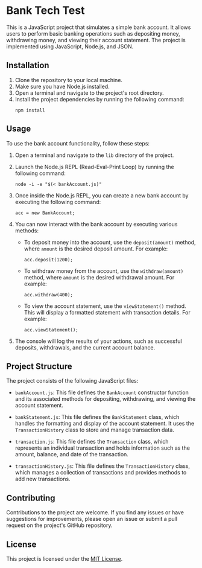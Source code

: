 # Bank Tech Test

This is a JavaScript project that simulates a simple bank account. It allows users to perform basic banking operations such as depositing money, withdrawing money, and viewing their account statement. The project is implemented using JavaScript, Node.js, and JSON.

## Installation

1. Clone the repository to your local machine.
2. Make sure you have Node.js installed.
3. Open a terminal and navigate to the project's root directory.
4. Install the project dependencies by running the following command:
   ```
   npm install
   ```

## Usage

To use the bank account functionality, follow these steps:

1. Open a terminal and navigate to the `lib` directory of the project.

2. Launch the Node.js REPL (Read-Eval-Print Loop) by running the following command:
   ```
   node -i -e "$(< bankAccount.js)"
   ```

3. Once inside the Node.js REPL, you can create a new bank account by executing the following command:
   ```
   acc = new BankAccount;
   ```

4. You can now interact with the bank account by executing various methods:

   - To deposit money into the account, use the `deposit(amount)` method, where `amount` is the desired deposit amount. For example:
     ```
     acc.deposit(1200);
     ```

   - To withdraw money from the account, use the `withdraw(amount)` method, where `amount` is the desired withdrawal amount. For example:
     ```
     acc.withdraw(400);
     ```

   - To view the account statement, use the `viewStatement()` method. This will display a formatted statement with transaction details. For example:
     ```
     acc.viewStatement();
     ```

5. The console will log the results of your actions, such as successful deposits, withdrawals, and the current account balance.

## Project Structure

The project consists of the following JavaScript files:

- `bankAccount.js`: This file defines the `BankAccount` constructor function and its associated methods for depositing, withdrawing, and viewing the account statement.

- `bankStatement.js`: This file defines the `BankStatement` class, which handles the formatting and display of the account statement. It uses the `TransactionHistory` class to store and manage transaction data.

- `transaction.js`: This file defines the `Transaction` class, which represents an individual transaction and holds information such as the amount, balance, and date of the transaction.

- `transactionHistory.js`: This file defines the `TransactionHistory` class, which manages a collection of transactions and provides methods to add new transactions.

## Contributing

Contributions to the project are welcome. If you find any issues or have suggestions for improvements, please open an issue or submit a pull request on the project's GitHub repository.

## License

This project is licensed under the [MIT License](LICENSE).
